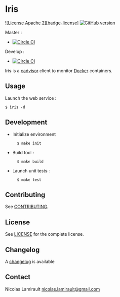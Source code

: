 # Iris

[![License Apache 2][badge-license]](LICENSE)
[![GitHub version](https://badge.fury.io/gh/nlamirault%2Firis.svg)](https://badge.fury.io/gh/nlamirault%2Firis)

Master :
* [![Circle CI](https://circleci.com/gh/nlamirault/iris/tree/master.svg?style=svg)](https://circleci.com/gh/nlamirault/iris/tree/master)

Develop :
* [![Circle CI](https://circleci.com/gh/nlamirault/iris/tree/develop.svg?style=svg)](https://circleci.com/gh/nlamirault/iris/tree/develop)


Iris is a [cadvisor][] client to monitor [Docker][] containers.

## Usage

Launch the web service :

	$ iris -d


## Development

* Initialize environment

        $ make init

* Build tool :

        $ make build

* Launch unit tests :

        $ make test

## Contributing

See [CONTRIBUTING](CONTRIBUTING.md).


## License

See [LICENSE](LICENSE) for the complete license.


## Changelog

A [changelog](ChangeLog.md) is available


## Contact

Nicolas Lamirault <nicolas.lamirault@gmail.com>


[Docker]: https://docker.com
[cadvisor]: https://github.com/google/cadvisor
